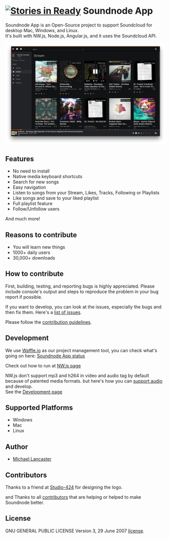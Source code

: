 [![Stories in Ready](https://badge.waffle.io/Soundnode/soundnode-app.png?label=roadmap&title=roadmap)](https://waffle.io/Soundnode/soundnode-app)
Soundnode App
============

Soundnode App is an Open-Source project to support Soundcloud for desktop Mac, Windows, and Linux. <br>
It's built with NW.js, Node.js, Angular.js, and it uses the Soundcloud API.

![alt tag](https://raw.githubusercontent.com/Soundnode/soundnode-app/master/Soundnode-app.png)

## Features

- No need to install
- Native media keyboard shortcuts
- Search for new songs
- Easy navigation
- Listen to songs from your Stream, Likes, Tracks, Following or Playlists
- Like songs and save to your liked playlist
- Full playlist feature
- Follow/Unfollow users

And much more!

## Reasons to contribute

- You will learn new things
- 1000+ daily users
- 30,000+ downloads

## How to contribute

First, building, testing, and reporting bugs is highly appreciated. Please include console's output and steps to reproduce the problem in your bug report if possible.

If you want to develop, you can look at the issues, especially the bugs and then fix them.
Here's a [list of issues](https://github.com/Soundnode/soundnode-app/issues?state=open).

Please follow the [contribution guidelines](https://github.com/Soundnode/soundnode-app/blob/master/CONTRIBUTING.md).

## Development

We use [Waffle.io](https://waffle.io/) as our project management tool, you can check what's going on here: [Soundnode App status](https://waffle.io/Soundnode/soundnode-app)

Check out how to run at [NW.js page](https://github.com/nwjs/nw.js/wiki/How-to-run-apps)

NW.js don't support mp3 and h264 in video and audio tag by default because of patented media formats.
but here's how you can [support audio](https://github.com/Soundnode/soundnode-app/wiki/Support-mp3-and-h264-in-video-and-audio-tag) and develop.
<br>
See the [Development page](https://github.com/Soundnode/soundnode-app/wiki/Development)

## Supported Platforms

- Windows
- Mac
- Linux

## Author

- [Michael Lancaster](https://github.com/weblancaster)

## Contributors

Thanks to a friend at [Studio-424](http://studio-424.com/) for designing the logo.

and Thanks to all [contributors](https://github.com/Soundnode/soundnode-app/graphs/contributors) that are helping or helped to make Soundnode better.

## License

GNU GENERAL PUBLIC LICENSE Version 3, 29 June 2007 [license](https://github.com/Soundnode/soundnode-app/blob/master/LICENSE.md).

